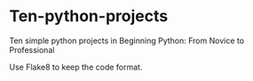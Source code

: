 Ten-python-projects
===================

Ten simple python projects in Beginning Python: From Novice to Professional

Use Flake8 to keep the code format.
